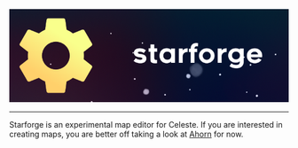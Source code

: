 <div align="center">
	<img src="./assets/banner_256.png">
</div>

---
Starforge is an experimental map editor for Celeste. If you are interested in creating maps, you are better off taking a look at [Ahorn](https://github.com/CelestialCartographers/Ahorn) for now.